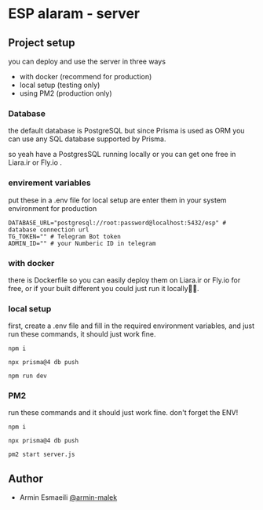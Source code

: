 # ESP alaram - server

## Project setup

you can deploy and use the server in three ways

- with docker (recommend for production)
- local setup (testing only)
- using PM2 (production only)

### Database

the default database is PostgreSQL but since Prisma is used as ORM you can use any SQL database supported by Prisma.

so yeah have a PostgresSQL running locally or you can get one free in Liara.ir or Fly.io .

### envirement variables

put these in a .env file for local setup are enter them in your system environment for production

```
DATABASE_URL="postgresql://root:password@localhost:5432/esp" # database connection url
TG_TOKEN="" # Telegram Bot token
ADMIN_ID="" # your Numberic ID in telegram
```

### with docker

there is Dockerfile so you can easily deploy them on Liara.ir or Fly.io for free,
or if your built different you could just run it locally🤷‍♂️.

### local setup

first, create a .env file and fill in the required environment variables,
and just run these commands, it should just work fine.

```
npm i

npx prisma@4 db push

npm run dev
```

### PM2

run these commands and it should just work fine.
don't forget the ENV!

```
npm i

npx prisma@4 db push

pm2 start server.js
```

## Author

- Armin Esmaeili [@armin-malek](https://www.github.com/armin-malek)

